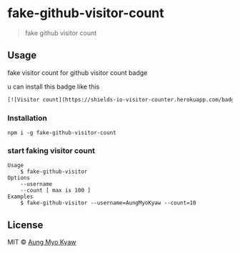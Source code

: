 # fake-github-visitor-count

> fake github visitor count

## Usage

fake visitor count for github visitor count badge

u can install this badge like this

```txt
[![Visitor count](https://shields-io-visitor-counter.herokuapp.com/badge?page=AungMyoKyaw)](https://github.com/AungMyoKyaw)
```

### Installation

```
npm i -g fake-github-visitor-count
```

### start faking visitor count

```shell
Usage
    $ fake-github-visitor
Options
    --username
    --count [ max is 100 ]
Examples
    $ fake-github-visitor --username=AungMyoKyaw --count=10
```

## License

MIT © [Aung Myo Kyaw](https://github.com/AungMyoKyaw)
